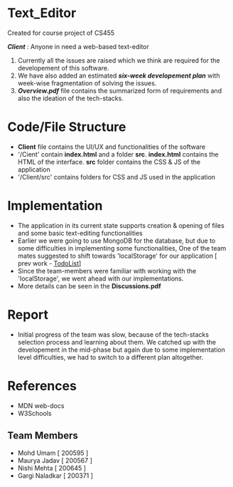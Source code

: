 # Text_Editor
Created for course project of CS455

_**Client**_ : Anyone in need a web-based text-editor

1. Currently all the issues are raised which we think are required for the developement of this software.
2. We have also added an estimated _**six-week developement plan**_ with week-wise fragmentation of solving the issues.
3. _**Overview.pdf**_ file contains the summarized form of requirements and also the ideation of the tech-stacks.

# Code/File Structure
- **Client** file contains the UI/UX and functionalities of the software
- '/Cient' contain **index.html** and a folder **src**. **index.html** contains the HTML of the interface. **src** folder contains the CSS & JS of the application
- '/Client/src' contains folders for CSS and JS used in the application

# Implementation
- The application in its current state supports creation & opening of files and some basic text-editing functionalities
- Earlier we were going to use MongoDB for the database, but due to some difficulties in implementing some functionalities, One of the team mates suggested to shift towards 'localStorage' for our application [ prev work - [TodoList](https://umam27.github.io/to-do-list/)]
- Since the team-members were familiar with working with the 'localStorage', we went ahead with our implementations.
- More details can be seen in the **Discussions.pdf**

# Report
- Initial progress of the team was slow, because of the tech-stacks selection process and learning about them. We catched up with the developement in the mid-phase but again due to some implementation level difficulties, we had to switch to a different plan altogether.

# References
- MDN web-docs
- W3Schools

## Team Members
* Mohd Umam [ 200595 ]
* Maurya Jadav [ 200567 ]
* Nishi Mehta [ 200645 ]
* Gargi Naladkar [ 200371 ]
